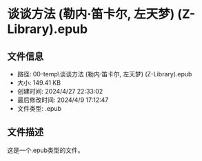 ﻿# 谈谈方法 (勒内·笛卡尔, 左天梦) (Z-Library).epub

## 文件信息
- 路径: 00-temp\谈谈方法 (勒内·笛卡尔, 左天梦) (Z-Library).epub
- 大小: 149.41 KB
- 创建时间: 2024/4/27 22:33:02
- 最后修改时间: 2024/4/9 17:12:47
- 文件类型: .epub

## 文件描述
这是一个.epub类型的文件。


